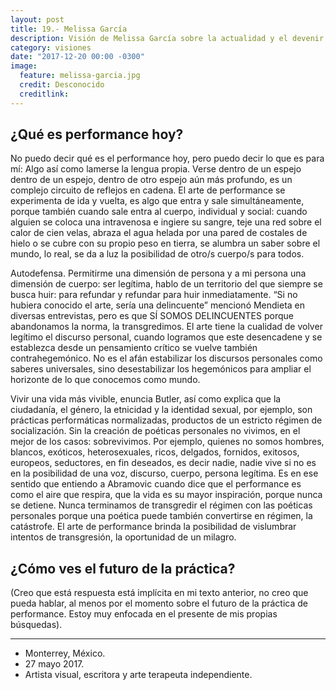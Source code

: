 ```yaml
---
layout: post
title: 19.- Melissa García
description: Visión de Melissa García sobre la actualidad y el devenir de la performance.
category: visiones
date: "2017-12-20 00:00 -0300"
image:
  feature: melissa-garcia.jpg
  credit: Desconocido
  creditlink:
---
```


## ¿Qué es performance hoy?

No puedo decir qué es el performance hoy, pero puedo decir lo que es para mí: Algo así como lamerse la lengua propia. Verse dentro de un espejo dentro de un espejo, dentro de otro espejo aún más profundo, es un complejo circuito de reflejos en cadena. El arte de performance se experimenta de ida y vuelta, es algo que entra y sale simultáneamente, porque también cuando sale entra al cuerpo, individual y social: cuando alguien se coloca una intravenosa e ingiere su sangre, teje una red sobre el calor de cien velas, abraza el agua helada por una pared de costales de hielo o se cubre con su propio peso en tierra, se alumbra un saber sobre el mundo, lo real, se da a luz la posibilidad de otro/s cuerpo/s para todos.

Autodefensa. Permitirme una dimensión de persona y a mi persona una dimensión de cuerpo: ser legítima, hablo de un territorio del que siempre se busca huir: para refundar y refundar para huir inmediatamente. “Si no hubiera conocido el arte, sería una delincuente” mencionó Mendieta en diversas entrevistas, pero es que SÍ SOMOS DELINCUENTES porque abandonamos la norma, la transgredimos. El arte tiene la cualidad de volver legítimo el discurso personal, cuando logramos que este desencadene y se establezca desde un pensamiento crítico se vuelve también contrahegemónico. No es el afán estabilizar los discursos personales como saberes universales, sino desestabilizar los hegemónicos para ampliar el horizonte de lo que conocemos como mundo.

Vivir una vida más vivible, enuncia Butler, así como explica que la ciudadanía, el género, la etnicidad y la identidad sexual, por ejemplo, son prácticas performáticas normalizadas, productos de un estricto régimen de socialización. Sin la creación de poéticas personales no vivimos, en el mejor de los casos: sobrevivimos. Por ejemplo, quienes no somos hombres, blancos, exóticos, heterosexuales, ricos, delgados, fornidos, exitosos, europeos, seductores, en fin deseados, es decir nadie, nadie vive si no es en la posibilidad de una voz, discurso, cuerpo, persona legítima. Es en ese sentido que entiendo a Abramovic cuando dice que el performance es como el aire que respira, que la vida es su mayor inspiración, porque nunca se detiene. Nunca terminamos de transgredir el régimen con las poéticas personales porque una poética puede también convertirse en régimen, la catástrofe. El arte de performance brinda la posibilidad de vislumbrar intentos de transgresión, la oportunidad de un milagro.

## ¿Cómo ves el futuro de la práctica?

(Creo que está respuesta está implícita en mi texto anterior, no creo que pueda hablar, al menos por el momento sobre el futuro de la práctica de performance. Estoy muy enfocada en el presente de mis propias búsquedas).

---

<ul class="fa-ul">
  <li><i class="fa-li fa fa-globe"></i>Monterrey, México.</li>
  <li><i class="fa-li fa fa-birthday-cake"></i>27 mayo 2017.</li>
  <li><i class="fa-li fa fa-briefcase"></i>Artista visual, escritora y arte terapeuta independiente.</li>
</ul>
